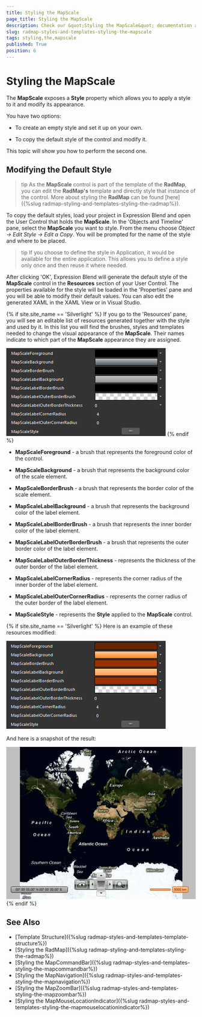 ```yaml
---
title: Styling the MapScale
page_title: Styling the MapScale
description: Check our &quot;Styling the MapScale&quot; documentation article for the RadMap {{ site.framework_name }} control.
slug: radmap-styles-and-templates-styling-the-mapscale
tags: styling,the,mapscale
published: True
position: 6
---
```


# Styling the MapScale

The __MapScale__ exposes a __Style__ property which allows you to apply a style to it and modify its appearance.

You have two options:

* To create an empty style and set it up on your own. 

* To copy the default style of the control and modify it.

This topic will show you how to perform the second one.

## Modifying the Default Style

>tip As the __MapScale__ control is part of the template of the __RadMap__, you can edit the __RadMap's__ template and directly style that instance of the control. More about styling the __RadMap__ can be found [here]({%slug radmap-styling-and-templates-styling-the-radmap%}).

To copy the default styles, load your project in Expression Blend and open the User Control that holds the __MapScale__. In the 'Objects and Timeline' pane, select the __MapScale__ you want to style. From the menu choose *Object -> Edit Style -> Edit a Copy*. You will be prompted for the name of the style and where to be placed.

>tip If you choose to define the style in Application, it would be available for the entire application. This allows you to define a style only once and then reuse it where needed.

After clicking 'OK', Expression Blend will generate the default style of the __MapScale__ control in the __Resources__ section of your User Control. The properties available for the style will be loaded in the 'Properties' pane and you will be able to modify their default values. You can also edit the generated XAML in the XAML View or in Visual Studio.

{% if site.site_name == 'Silverlight' %}
If you go to the 'Resources' pane, you will see an editable list of resources generated together with the style and used by it. In this list you will find the brushes, styles and templates needed to change the visual appearance of the __MapScale__. Their names indicate to which part of the __MapScale__ appearance they are assigned.

![WPF RadMap MapScale Blend Resources](images/RadMap_StylesAndTemplates_StylingMapScale_01.png)
{% endif %}

* __MapScaleForeground__ - a brush that represents the foreground color of the control.

* __MapScaleBackground__ - a brush that represents the background color of the scale element.

* __MapScaleBorderBrush__ - a brush that represents the border color of the scale element.

* __MapScaleLabelBackground__ - a brush that represents the background color of the label element.

* __MapScaleLabelBorderBrush__ - a brush that represents the inner border color of the label element.

* __MapScaleLabelOuterBorderBrush__ - a brush that represents the outer border color of the label element.

* __MapScaleLabelOuterBorderThickness__ - represents the thickness of the outer border of the label element.

* __MapScaleLabelCornerRadius__ - represents the corner radius of the inner border of the label element.

* __MapScaleLabelOuterCornerRadius__ - represents the corner radius of the outer border of the label element.

* __MapScaleStyle__ - represents the __Style__ applied to the __MapScale__ control.

{% if site.site_name == 'Silverlight' %}
Here is an example of these resources modified:

![WPF RadMap MapScale Custom Blend Resources](images/RadMap_StylesAndTemplates_StylingMapScale_02.png)

And here is a snapshot of the result:

![WPF RadMap Customized Appearance](images/RadMap_StylesAndTemplates_StylingMapScale_03.png)
{% endif %}

## See Also
 * [Template Structure]({%slug radmap-styles-and-templates-template-structure%})
 * [Styling the RadMap]({%slug radmap-styling-and-templates-styling-the-radmap%})
 * [Styling the MapCommandBar]({%slug radmap-styles-and-templates-styling-the-mapcommandbar%})
 * [Styling the MapNavigation]({%slug radmap-styles-and-templates-styling-the-mapnavigation%})
 * [Styling the MapZoomBar]({%slug radmap-styles-and-templates-styling-the-mapzoombar%})
 * [Styling the MapMouseLocationIndicator]({%slug radmap-styles-and-templates-styling-the-mapmouselocationindicator%})
